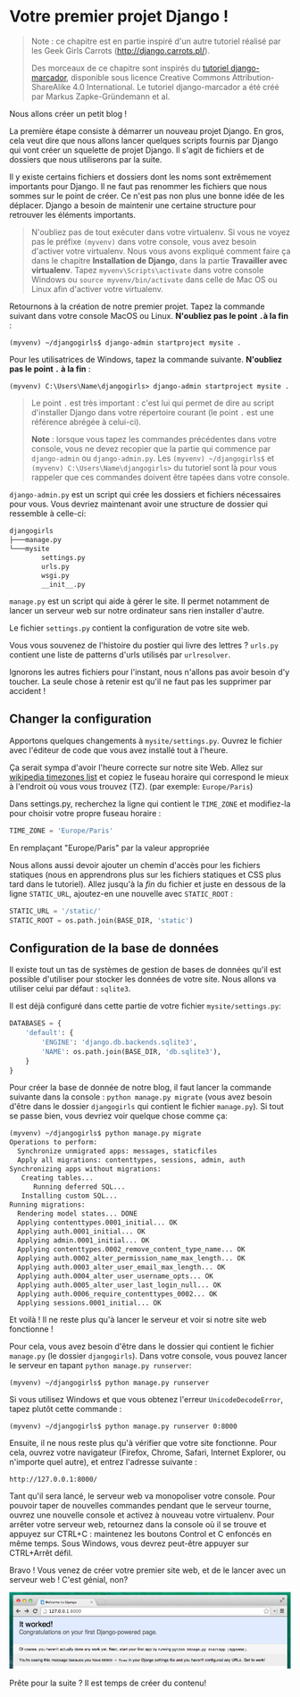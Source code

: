# Votre premier projet Django !

> Note : ce chapitre est en partie inspiré d'un autre tutoriel réalisé par les Geek Girls Carrots (http://django.carrots.pl/).
> 
> Des morceaux de ce chapitre sont inspirés du [tutoriel django-marcador][1], disponible sous licence Creative Commons Attribution-ShareAlike 4.0 International. Le tutoriel django-marcador a été créé par Markus Zapke-Gründemann et al.

 [1]: http://django-marcador.keimlink.de/

Nous allons créer un petit blog !

La première étape consiste à démarrer un nouveau projet Django. En gros, cela veut dire que nous allons lancer quelques scripts fournis par Django qui vont créer un squelette de projet Django. Il s'agit de fichiers et de dossiers que nous utiliserons par la suite.

Il y existe certains fichiers et dossiers dont les noms sont extrêmement importants pour Django. Il ne faut pas renommer les fichiers que nous sommes sur le point de créer. Ce n'est pas non plus une bonne idée de les déplacer. Django a besoin de maintenir une certaine structure pour retrouver les éléments importants.

> N'oubliez pas de tout exécuter dans votre virtualenv. Si vous ne voyez pas le préfixe `(myvenv)` dans votre console, vous avez besoin d'activer votre virtualenv. Nous vous avons expliqué comment faire ça dans le chapitre **Installation de Django**, dans la partie **Travailler avec virtualenv**. Tapez `myvenv\Scripts\activate` dans votre console Windows ou `source myvenv/bin/activate` dans celle de Mac OS ou Linux afin d'activer votre virtualenv.

Retournons à la création de notre premier projet. Tapez la commande suivant dans votre console MacOS ou Linux. **N'oubliez pas le point `.`à la fin** :

    (myvenv) ~/djangogirls$ django-admin startproject mysite .
    

Pour les utilisatrices de Windows, tapez la commande suivante. **N'oubliez pas le point `.` à la fin** :

    (myvenv) C:\Users\Name\djangogirls> django-admin startproject mysite .
    

> Le point `.` est très important : c'est lui qui permet de dire au script d'installer Django dans votre répertoire courant (le point `.` est une référence abrégée à celui-ci).
> 
> **Note** : lorsque vous tapez les commandes précédentes dans votre console, vous ne devez recopier que la partie qui commence par `django-admin` ou `django-admin.py`. Les `(myvenv) ~/djangogirls$` et `(myvenv) C:\Users\Name\djangogirls>` du tutoriel sont là pour vous rappeler que ces commandes doivent être tapées dans votre console.

`django-admin.py` est un script qui crée les dossiers et fichiers nécessaires pour vous. Vous devriez maintenant avoir une structure de dossier qui ressemble à celle-ci:

    djangogirls
    ├───manage.py
    └───mysite
            settings.py
            urls.py
            wsgi.py
            __init__.py
    

`manage.py` est un script qui aide à gérer le site. Il permet notamment de lancer un serveur web sur notre ordinateur sans rien installer d'autre.

Le fichier `settings.py` contient la configuration de votre site web.

Vous vous souvenez de l'histoire du postier qui livre des lettres ? `urls.py` contient une liste de patterns d'urls utilisés par `urlresolver`.

Ignorons les autres fichiers pour l'instant, nous n'allons pas avoir besoin d'y toucher. La seule chose à retenir est qu'il ne faut pas les supprimer par accident !

## Changer la configuration

Apportons quelques changements à `mysite/settings.py`. Ouvrez le fichier avec l'éditeur de code que vous avez installé tout à l'heure.

Ça serait sympa d'avoir l'heure correcte sur notre site Web. Allez sur [wikipedia timezones list][2] et copiez le fuseau horaire qui correspond le mieux à l'endroit où vous vous trouvez (TZ). (par exemple: `Europe/Paris`)

 [2]: http://en.wikipedia.org/wiki/List_of_tz_database_time_zones

Dans settings.py, recherchez la ligne qui contient le `TIME_ZONE` et modifiez-la pour choisir votre propre fuseau horaire :

```python
TIME_ZONE = 'Europe/Paris'
```

En remplaçant "Europe/Paris" par la valeur appropriée

Nous allons aussi devoir ajouter un chemin d'accès pour les fichiers statiques (nous en apprendrons plus sur les fichiers statiques et CSS plus tard dans le tutoriel). Allez jusqu'à la *fin* du fichier et juste en dessous de la ligne `STATIC_URL`, ajoutez-en une nouvelle avec `STATIC_ROOT` :

```python
STATIC_URL = '/static/'
STATIC_ROOT = os.path.join(BASE_DIR, 'static')
```

## Configuration de la base de données

Il existe tout un tas de systèmes de gestion de bases de données qu'il est possible d'utiliser pour stocker les données de votre site. Nous allons va utiliser celui par défaut : `sqlite3`.

Il est déjà configuré dans cette partie de votre fichier `mysite/settings.py`:

```python
DATABASES = {
    'default': {
        'ENGINE': 'django.db.backends.sqlite3',
        'NAME': os.path.join(BASE_DIR, 'db.sqlite3'),
    }
}
```

Pour créer la base de donnée de notre blog, il faut lancer la commande suivante dans la console : `python manage.py migrate` (vous avez besoin d'être dans le dossier `djangogirls` qui contient le fichier `manage.py`). Si tout se passe bien, vous devriez voir quelque chose comme ça:

    (myvenv) ~/djangogirls$ python manage.py migrate
    Operations to perform:
      Synchronize unmigrated apps: messages, staticfiles
      Apply all migrations: contenttypes, sessions, admin, auth
    Synchronizing apps without migrations:
       Creating tables...
          Running deferred SQL...
       Installing custom SQL...
    Running migrations:
      Rendering model states... DONE
      Applying contenttypes.0001_initial... OK
      Applying auth.0001_initial... OK
      Applying admin.0001_initial... OK
      Applying contenttypes.0002_remove_content_type_name... OK
      Applying auth.0002_alter_permission_name_max_length... OK
      Applying auth.0003_alter_user_email_max_length... OK
      Applying auth.0004_alter_user_username_opts... OK
      Applying auth.0005_alter_user_last_login_null... OK
      Applying auth.0006_require_contenttypes_0002... OK
      Applying sessions.0001_initial... OK
    

Et voilà ! Il ne reste plus qu'à lancer le serveur et voir si notre site web fonctionne !

Pour cela, vous avez besoin d'être dans le dossier qui contient le fichier `manage.py` (le dossier `djangogirls`). Dans votre console, vous pouvez lancer le serveur en tapant `python manage.py runserver`:

    (myvenv) ~/djangogirls$ python manage.py runserver
    

Si vous utilisez Windows et que vous obtenez l'erreur `UnicodeDecodeError`, tapez plutôt cette commande :

    (myvenv) ~/djangogirls$ python manage.py runserver 0:8000
    

Ensuite, il ne nous reste plus qu'à vérifier que votre site fonctionne. Pour cela, ouvrez votre navigateur (Firefox, Chrome, Safari, Internet Explorer, ou n'importe quel autre), et entrez l'adresse suivante :

    http://127.0.0.1:8000/
    

Tant qu'il sera lancé, le serveur web va monopoliser votre console. Pour pouvoir taper de nouvelles commandes pendant que le serveur tourne, ouvrez une nouvelle console et activez à nouveau votre virtualenv. Pour arrêter votre serveur web, retournez dans la console où il se trouve et appuyez sur CTRL+C : maintenez les boutons Control et C enfoncés en même temps. Sous Windows, vous devrez peut-être appuyer sur CTRL+Arrêt défil.

Bravo ! Vous venez de créer votre premier site web, et de le lancer avec un serveur web ! C'est génial, non?

![Ça a marché !][3]

 [3]: images/it_worked2.png

Prête pour la suite ? Il est temps de créer du contenu!